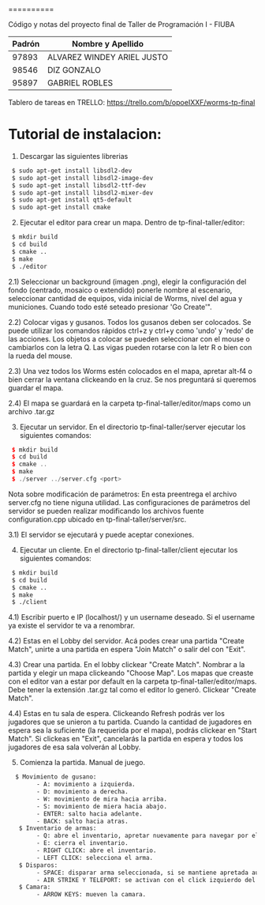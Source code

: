 


==========


Código y notas del proyecto final de Taller de Programación I - FIUBA


| Padrón | Nombre y Apellido         |
|--------|---------------------------|
| 97893 | ALVAREZ WINDEY ARIEL JUSTO |
| 98546 | DIZ GONZALO                |
| 95897 | GABRIEL ROBLES             |

Tablero de tareas en TRELLO:
https://trello.com/b/opoeIXXF/worms-tp-final

# Tutorial de instalacion:

1) Descargar las siguientes librerias
```bash
 $ sudo apt-get install libsdl2-dev
 $ sudo apt-get install libsdl2-image-dev
 $ sudo apt-get install libsdl2-ttf-dev
 $ sudo apt-get install libsdl2-mixer-dev
 $ sudo apt-get install qt5-default
 $ sudo apt-get install cmake 
```
2) Ejecutar el editor para crear un mapa. Dentro de tp-final-taller/editor:
```bash
 $ mkdir build
 $ cd build
 $ cmake ..
 $ make
 $ ./editor
```
2.1) Seleccionar un background (imagen .png), elegir la configuración del fondo (centrado, mosaico o extendido) ponerle nombre al escenario, seleccionar cantidad de equipos, vida inicial de Worms, nivel del agua y municiones. Cuando todo esté seteado presionar 'Go Create'".
   
   2.2) Colocar vigas y gusanos. Todos los gusanos deben ser colocados. Se puede utilizar los comandos rápidos ctrl+z y ctrl+y como 'undo' y 'redo' de las acciones. Los objetos a colocar se pueden seleccionar con el mouse o cambiarlos con la letra Q. Las vigas pueden rotarse con la letr R o bien con la rueda del mouse.
   
   2.3) Una vez todos los Worms estén colocados en el mapa, apretar alt-f4 o bien cerrar la ventana clickeando en la cruz. Se nos preguntará si queremos guardar el mapa.
   
   2.4) El mapa se guardará en la carpeta tp-final-taller/editor/maps como un archivo .tar.gz

3) Ejecutar un servidor. En el directorio tp-final-taller/server ejecutar los siguientes comandos:

```c++
 $ mkdir build
 $ cd build
 $ cmake ..
 $ make
 $ ./server ../server.cfg <port>
```
 Nota sobre modificación de parámetros: En esta preentrega el archivo server.cfg no tiene niguna utilidad. Las configuraciones de parámetros del servidor se pueden realizar modificando los archivos fuente configuration.cpp ubicado en tp-final-taller/server/src.
 
   3.1) El servidor se ejecutará y puede aceptar conexiones.

4) Ejecutar un cliente. En el directorio tp-final-taller/client ejecutar los siguientes comandos:
```bash
 $ mkdir build
 $ cd build
 $ cmake ..
 $ make
 $ ./client
```
   4.1) Escribir puerto e IP (localhost/<port>) y un username deseado. Si el username ya existe el servidor te va a renombrar.
 
   4.2) Estas en el Lobby del servidor. Acá podes crear una partida "Create Match", unirte a una partida en espera "Join Match" o salir del con "Exit".
  
   4.3) Crear una partida. En el lobby clickear "Create Match". Nombrar a la partida y elegir un mapa clickeando "Choose Map". Los mapas que creaste con el editor van a estar por default en la carpeta tp-final-taller/editor/maps. Debe tener la extensión .tar.gz tal como el editor lo generó. Clickear "Create Match".

   4.4) Estas en tu sala de espera. Clickeando Refresh podrás ver los jugadores que se unieron a tu partida. Cuando la cantidad de jugadores en espera sea la suficiente (la requerida por el mapa), podrás clickear en "Start Match". Si clickeas en "Exit", cancelarás la partida en espera y todos los jugadores de esa sala volverán al Lobby.
   
5) Comienza la partida. Manual de juego.
```bash
  $ Movimiento de gusano: 
        - A: movimiento a izquierda.
        - D: movimiento a derecha.
        - W: movimiento de mira hacia arriba.
        - S: movimiento de miera hacia abajo.
        - ENTER: salto hacia adelante.
        - BACK: salto hacia atras.
   $ Inventario de armas:
        - Q: abre el inventario, apretar nuevamente para navegar por el.
        - E: cierra el inventario.
        - RIGHT CLICK: abre el inventario.
        - LEFT CLICK: selecciona el arma.
   $ Disparos:
        - SPACE: disparar arma seleccionada, si se mantiene apretada aumenta la potencia de tiro
        - AIR STRIKE Y TELEPORT: se activan con el click izquierdo del mouse.
   $ Camara:
        - ARROW KEYS: mueven la camara.
```
